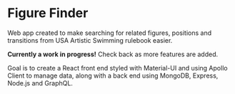 # Figure Finder

Web app created to make searching for related figures, positions and transitions from USA Artistic Swimming rulebook easier.

**Currently a work in progress!** Check back as more features are added.

Goal is to create a React front end styled with Material-UI and using Apollo Client to manage data, along with a back end using MongoDB, Express, Node.js and GraphQL.
